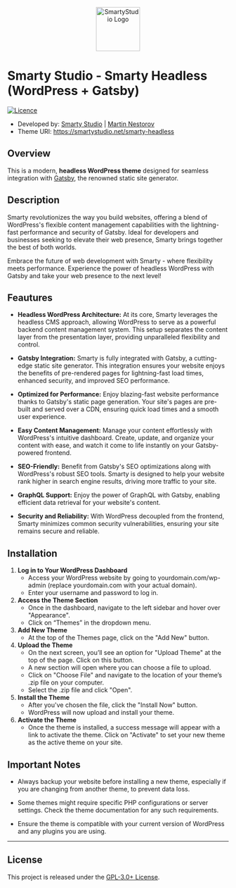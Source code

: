 <p align="center"><a href="https://smartystudio.net" target="_blank"><img src="https://camo.githubusercontent.com/c7a9296a3963705785bad1eab3108a82e6e9a7e50f6994d4c4bc03db7ee5e97e/68747470733a2f2f736d6172747973747564696f2e6e65742f77702d636f6e74656e742f75706c6f6164732f323032332f30362f736d617274792d677265656e2d6c6f676f2d736d616c6c2e706e67" width="100" alt="SmartyStudio Logo"></a></p>

# Smarty Studio - Smarty Headless (WordPress + Gatsby)

[![Licence](https://img.shields.io/badge/LICENSE-GPL3.0+-blue)](./LICENSE)

- Developed by: [Smarty Studio](https://smartystudio.net) | [Martin Nestorov](https://github.com/mnestorov)
- Theme URI: https://smartystudio.net/smarty-headless

## Overview

This is a modern, **headless WordPress theme** designed for seamless integration with [Gatsby](#https://www.gatsbyjs.com/), the renowned static site generator.

## Description

Smarty revolutionizes the way you build websites, offering a blend of WordPress's flexible content management capabilities with the lightning-fast performance and security of Gatsby. Ideal for developers and businesses seeking to elevate their web presence, Smarty brings together the best of both worlds.

Embrace the future of web development with Smarty - where flexibility meets performance. Experience the power of headless WordPress with Gatsby and take your web presence to the next level!

## Feautures

- **Headless WordPress Architecture:** At its core, Smarty leverages the headless CMS approach, allowing WordPress to serve as a powerful backend content management system. This setup separates the content layer from the presentation layer, providing unparalleled flexibility and control.

- **Gatsby Integration:** Smarty is fully integrated with Gatsby, a cutting-edge static site generator. This integration ensures your website enjoys the benefits of pre-rendered pages for lightning-fast load times, enhanced security, and improved SEO performance.

- **Optimized for Performance:** Enjoy blazing-fast website performance thanks to Gatsby's static page generation. Your site's pages are pre-built and served over a CDN, ensuring quick load times and a smooth user experience.

- **Easy Content Management:** Manage your content effortlessly with WordPress's intuitive dashboard. Create, update, and organize your content with ease, and watch it come to life instantly on your Gatsby-powered frontend.

- **SEO-Friendly:** Benefit from Gatsby's SEO optimizations along with WordPress's robust SEO tools. Smarty is designed to help your website rank higher in search engine results, driving more traffic to your site.

- **GraphQL Support:** Enjoy the power of GraphQL with Gatsby, enabling efficient data retrieval for your website's content.

- **Security and Reliability:** With WordPress decoupled from the frontend, Smarty minimizes common security vulnerabilities, ensuring your site remains secure and reliable.

## Installation

1. **Log in to Your WordPress Dashboard** 
    - Access your WordPress website by going to yourdomain.com/wp-admin (replace yourdomain.com with your actual domain).
    - Enter your username and password to log in.
2. **Access the Theme Section**
    - Once in the dashboard, navigate to the left sidebar and hover over "Appearance".
    - Click on “Themes” in the dropdown menu.
3. **Add New Theme**
    - At the top of the Themes page, click on the "Add New" button.
4. **Upload the Theme**
    - On the next screen, you’ll see an option for "Upload Theme" at the top of the page. Click on this button.
    - A new section will open where you can choose a file to upload.
    - Click on "Choose File" and navigate to the location of your theme’s .zip file on your computer.
    - Select the .zip file and click "Open".
5. **Install the Theme**
    - After you've chosen the file, click the "Install Now" button.
    - WordPress will now upload and install your theme.
6. **Activate the Theme**
    - Once the theme is installed, a success message will appear with a link to activate the theme. Click on "Activate" to set your new theme as the active theme on your site.

## Important Notes

- Always backup your website before installing a new theme, especially if you are changing from another theme, to prevent data loss.

- Some themes might require specific PHP configurations or server settings. Check the theme documentation for any such requirements.

- Ensure the theme is compatible with your current version of WordPress and any plugins you are using.   

---

## License

This project is released under the [GPL-3.0+ License](http://www.gnu.org/licenses/gpl-3.0.txt).